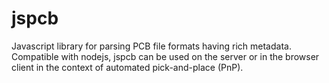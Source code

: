 # jspcb
Javascript library for parsing PCB file formats having rich metadata. Compatible with nodejs, jspcb can be used on the server or in the browser client in the context of automated pick-and-place (PnP).
